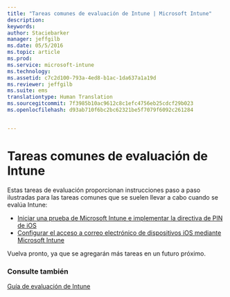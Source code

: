 ```yaml
---
title: "Tareas comunes de evaluación de Intune | Microsoft Intune"
description: 
keywords: 
author: Staciebarker
manager: jeffgilb
ms.date: 05/5/2016
ms.topic: article
ms.prod: 
ms.service: microsoft-intune
ms.technology: 
ms.assetid: c7c2d100-793a-4ed8-b1ac-1da637a1a19d
ms.reviewer: jeffgilb
ms.suite: ems
translationtype: Human Translation
ms.sourcegitcommit: 7f3985b10ac9612c8c1efc4756eb25cdcf29b023
ms.openlocfilehash: d93ab710f6bc2bc62321be5f7079f6092c261284


---
```



# Tareas comunes de evaluación de Intune

Estas tareas de evaluación proporcionan instrucciones paso a paso ilustradas para las tareas comunes que se suelen llevar a cabo cuando se evalúa Intune:

- [Iniciar una prueba de Microsoft Intune e implementar la directiva de PIN de iOS](start-a-microsoft-intune-trial-and-deploy-ios-pin-policy.md)
- [Configurar el acceso a correo electrónico de dispositivos iOS mediante Microsoft Intune](set-up-email-access-for-ios-devices-using-microsoft-intune.md)

Vuelva pronto, ya que se agregarán más tareas en un futuro próximo.

### Consulte también
[Guía de evaluación de Intune](get-started-with-a-30-day-trial-of-microsoft-intune.md)



<!--HONumber=Jun16_HO4-->



